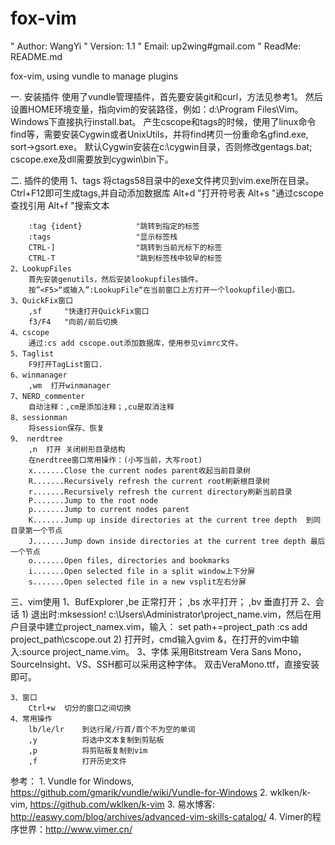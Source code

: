 fox-vim
=====================================
" Author: WangYi
" Version: 1.1
" Email: up2wing#gmail.com
" ReadMe: README.md


fox-vim, using vundle to manage plugins

一. 安装插件
    使用了vundle管理插件，首先要安装git和curl，方法见参考1。
    然后设置HOME环境变量，指向vim的安装路径，例如：d:\Program Files\Vim。
    Windows下直接执行install.bat。
    产生cscope和tags的时候，使用了linux命令find等，需要安装Cygwin或者UnixUtils，并将find拷贝一份重命名gfind.exe, sort->gsort.exe。
    默认Cygwin安装在c:\cygwin目录，否则修改gentags.bat; cscope.exe及dll需要放到cygwin\bin下。

二. 插件的使用
    1、tags
    将ctags58目录中的exe文件拷贝到vim.exe所在目录。
    Ctrl+F12即可生成tags,并自动添加数据库
        Alt+d                   "打开符号表
        Alt+s                   "通过cscope查找引用
        Alt+f                   "搜索文本

		:tag {ident}            "跳转到指定的标签
		:tags                   "显示标签栈
		CTRL-]                  "跳转到当前光标下的标签
		CTRL-T                  "跳到标签栈中较早的标签
	2、LookupFiles
        首先安装genutils，然后安装lookupfiles插件。
        按”<F5>“或输入”:LookupFile“在当前窗口上方打开一个lookupfile小窗口。
    3、QuickFix窗口
        ,sf     "快速打开QuickFix窗口
        f3/F4   "向前/前后切换
	4、cscope
        通过:cs add cscope.out添加数据库，使用参见vimrc文件。
	5、Taglist
        F9打开TagList窗口.
	6、winmanager
        ,wm  打开winmanager
    7、NERD_commenter
        自动注释：,cm是添加注释；,cu是取消注释
    8、sessionman
		将session保存、恢复
	9、 nerdtree
		,n  打开 关闭树形目录结构
        在nerdtree窗口常用操作：(小写当前，大写root)
        x.......Close the current nodes parent收起当前目录树
        R.......Recursively refresh the current root刷新根目录树
        r.......Recursively refresh the current directory刷新当前目录
        P.......Jump to the root node
        p.......Jump to current nodes parent
        K.......Jump up inside directories at the current tree depth  到同目录第一个节点
        J.......Jump down inside directories at the current tree depth 最后一个节点
        o.......Open files, directories and bookmarks
        i.......Open selected file in a split window上下分屏
        s.......Open selected file in a new vsplit左右分屏

三、vim使用
    1、BufExplorer
		,be 正常打开；
        ,bs 水平打开；
        ,bv 垂直打开
	2、会话
        1) 退出时:mksession! c:\Users\Administrator\project_name.vim，然后在用户目录中建立project_namex.vim，输入：
			set path+=project_path
			:cs add project_path\cscope.out
		2) 打开时，cmd输入gvim &，在打开的vim中输入:source project_name.vim。
		3、字体
        采用Bitstream Vera Sans Mono，SourceInsight、VS、SSH都可以采用这种字体。
        双击VeraMono.ttf，直接安装即可。

    3、窗口
        Ctrl+w  切分的窗口之间切换
    4、常用操作
        lb/le/lr    到达行尾/行首/首个不为空的单词
        ,y          将选中文本复制到剪贴板
        ,p          将剪贴板复制到vim
        ,f          打开历史文件



参考：
    1. Vundle for Windows, https://github.com/gmarik/vundle/wiki/Vundle-for-Windows
    2. wklken/k-vim, https://github.com/wklken/k-vim
    3. 易水博客: http://easwy.com/blog/archives/advanced-vim-skills-catalog/
    4. Vimer的程序世界：http://www.vimer.cn/

